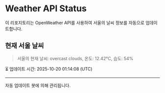 
# Weather API Status

이 리포지토리는 OpenWeather API를 사용하여 서울의 날씨 정보를 자동으로 업데이트합니다.

## 현재 서울 날씨
> 서울의 현재 날씨: overcast clouds, 온도: 12.42°C, 습도: 54%

⏳ 업데이트 시간: 2025-10-20 01:14:08 (UTC)

---
자동 업데이트 봇에 의해 관리됩니다.
